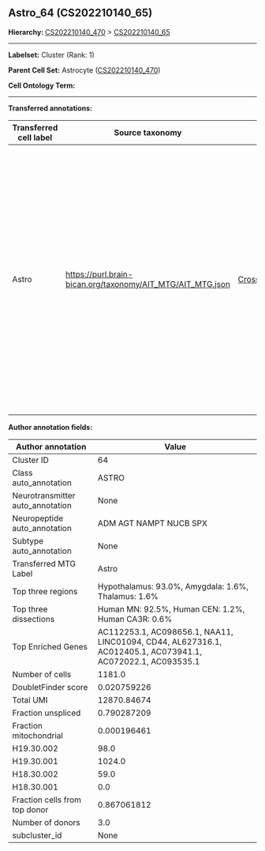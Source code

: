 ## Astro_64 (CS202210140_65)
<b>Hierarchy: </b>
[CS202210140_470](https://purl.brain-bican.org/taxonomy/CS202210140#CS202210140_470) >
[CS202210140_65](https://purl.brain-bican.org/taxonomy/CS202210140#CS202210140_65)

---


**Labelset:** Cluster (Rank: 1)

**Parent Cell Set:** Astrocyte ([CS202210140_470](https://purl.brain-bican.org/taxonomy/CS202210140#CS202210140_470))



**Cell Ontology Term:** 

[MARKER GENES.]: #


---

[TRANSFERRED ANNOTATIONS.]: #


**Transferred annotations:**

| Transferred cell label | Source taxonomy | Source node accession | Algorithm name | Comment |
|------------------------|-----------------|-----------------------|----------------|---------|
|Astro|https://purl.brain-bican.org/taxonomy/AIT_MTG/AIT_MTG.json|[CrossArea_subclass:e47396020a](https://purl.brain-bican.org/taxonomy/AIT_MTG#CrossArea_subclass_e47396020a)||We performed PCA (50 components) on our full dataset, trained a random forest classifier (scikit-learn, class_ weight=‘balanced’, max_depth=50) on the MTG labels, and then predicted labels for all cells. We labeled each cluster with the mode of its constituent cells if two conditions were met: more than 0.8 of predicted labels matched the mode, and the mean probability of these pre- dictions was greater than 0.8.|

[AUTHOR ANNOTATION FIELDS.]: #


**Author annotation fields:**

| Author annotation | Value |
|-------------------|-------|
|Cluster ID|64|
|Class auto_annotation|ASTRO|
|Neurotransmitter auto_annotation|None|
|Neuropeptide auto_annotation|ADM AGT NAMPT NUCB SPX|
|Subtype auto_annotation|None|
|Transferred MTG Label|Astro|
|Top three regions|Hypothalamus: 93.0%, Amygdala: 1.6%, Thalamus: 1.6%|
|Top three dissections|Human MN: 92.5%, Human CEN: 1.2%, Human CA3R: 0.6%|
|Top Enriched Genes|AC112253.1, AC098656.1, NAA11, LINC01094, CD44, AL627316.1, AC012405.1, AC073941.1, AC072022.1, AC093535.1|
|Number of cells|1181.0|
|DoubletFinder score|0.020759226|
|Total UMI|12870.84674|
|Fraction unspliced|0.790287209|
|Fraction mitochondrial|0.000196461|
|H19.30.002|98.0|
|H19.30.001|1024.0|
|H18.30.002|59.0|
|H18.30.001|0.0|
|Fraction cells from top donor|0.867061812|
|Number of donors|3.0|
|subcluster_id|None|

